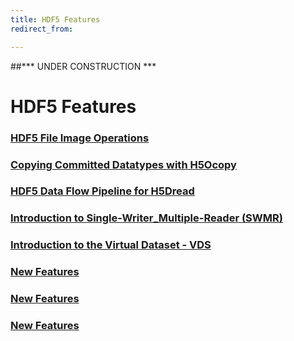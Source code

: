 ```yaml
---
title: HDF5 Features
redirect_from:

---
```


##\*\*\* UNDER CONSTRUCTION \*\*\*

# HDF5 Features

### [HDF5 File Image Operations](feature_docs/file_image_ops.md)
### [Copying Committed Datatypes with H5Ocopy](feature_docs/cp_committed_dt_H5Ocopy.md)
### [HDF5 Data Flow Pipeline for H5Dread](feature_docs/data_flow_pline_H5Dread.md)
### [Introduction to Single-Writer_Multiple-Reader (SWMR)](feature_docs/intro_SWMR.md)
### [Introduction to the Virtual Dataset - VDS](feature_docs/intro_VDS.md)
### [New Features](feature_docs/feature.md)
### [New Features](feature_docs/feature.md)
### [New Features](feature_docs/feature.md)
